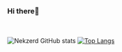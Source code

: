### Hi there👋 
<br><br>
![Nekzerd GitHub stats](https://github-readme-stats.vercel.app/api?username=Nekzerd&show_icons=true&count_private=true&theme=vision-friendly-dark)
[![Top Langs](https://github-readme-stats.vercel.app/api/top-langs/?username=Nekzerd&count_private=true&langs_count=8)](https://github.com/Nekzerd/github-readme-stats)
